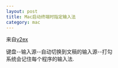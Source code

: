 ```yaml
---
layout: post
title: Mac启动终端时指定输入法
category: mac
---
```



来自[v2ex](http://www.v2ex.com/t/171339)

键盘--输入源--自动切换到文稿的输入源--打勾  
系统会记住每个程序的输入法.